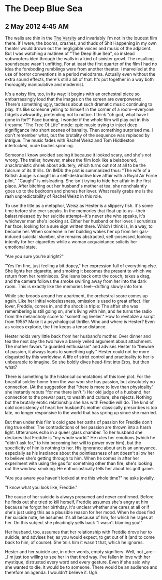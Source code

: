 # The Deep Blue Sea
## 2 May 2012 4:45 AM

The walls are thin in the [The Varsity][1] and invariably I'm not in the loudest film there. If I were, the booms, crashes, and thuds of Shit Happening in my own theater would drown out the negligable voices and music of the adjacent. But I was watching a matinee of "The Deep Blue Sea", so instead subwoofers bled through the walls in a kind of sinister growl. The resulting soundscape wasn't unfitting. For at least the first quarter of the film I had no idea the foreboding rumblings were from another theater. I marvelled at the use of horror conventions in a period melodrama. Actually even without the extra sound effects, there's still a bit of that. It's put together in a way both thoroughly manipulative and modernist.

It's a noisy film, too, in its way: It begins with an orchestral piece so embarrassingly loud that the images on the screen are overpowered. There's something ugly, tactless about such dramatic music continuing to play. It's like someone yelling to himself in the corner of a room--everyone fidgets awkwardly, pretending not to notice. I think "oh god, what have I gone in for?" Face burning, I wonder if the whole film will play out in this tiresome "The Tree Of Life" mode: epic music trying to inject deep signifigance into short scenes of banality. Then something surprised me. I don't remember what, but the brutality of the sequence was replaced by intrigue. The music fades with Rachel Weisz and Tom Hiddleston interlocked, nude bodies spinning.

Someone I know avoided seeing it because it looked scary, and she's not wrong. The trailer, however, makes the film look like a belaboured, anachronistic shriek about adultery, which turns out not at all to be the fulcrum of its thrills. On IMDb the plot is summarized thus: "The wife of a British Judge is caught in a self-destructive love affair with a Royal Air Force pilot." "Caught" is misleading. She isn't trying to hide her affair in the first place. After bitching out her husband's mother at tea, she nonchalantly goes up to the bedroom and phones her lover. What really grabs me is the rash unpredictability of Rachel Weisz in this role.

To use the title as a metaphor, Weisz as Hester is a slippery fish. It's some time before she ever speaks. In the memories that float up to us--their balast released by her suicide attempt--it's never she who speaks, it's whichever man she's looking at. Either her husband or her lover. I scrutinize her face, looking for a sure sign written there. Which I think is, in a way, to become her. When someone in her building wakes her up from her gas-induced suicidal slumber, she remains abstracted, self-posessed, looking intently for her cigarettes while a woman acquaintance solicits her emotional state.

"Are you sure you're alright?"

"Yes I'm fine, just feeling a bit dopey," her expression full of everything else. She lights her cigarette, and smoking it becomes the present to which we return from her reminisces. She leans back onto the couch, takes a drag, and the camera follows the smoke swirling away from her into the dark room. This is exactly like the memories feel--drifting slowly into form.

While she broods around her apartment, the orchestral score comes up again. Like her initial voicelessness, omission is used to great effect. Her lover, Freddie, comes in, and the shock is triple: The affair she was remembering is still going on, she's living with him, and he turns the radio from the melancholy score to "something livelier." How to revitalize a script from 1955? Make it a psychological thriller. Who and where is Hester? Even as voices explode, the film keeps a tense distance.

Hester holds very little back from her husband's mother. Over dinner and tea the next day the two have a barely veiled argument about attachment. The mother favors "a guarded enthusiasm" and advises Hester to "beware of passion, it always leads to something ugly." Hester could not be more disgusted by this worldview. A life of strict control and practicality to her is unbearable to imagine. So she boldly dives head-first into Eros, but then what?

There is something to the historical connotations of this love plot. For the boastful soldier home from the war won she has passion, but absolutely no connection. (At the suggestion that "there is more to love than physicality" she instantly rebuts "for me there isn't.") Her old judge of a husband, her connection to the prewar past, to wealth and culture, she rejects. Nothing but the brutally erotic relationship she has with Freddie will do. The kind of cold consistency of heart her husband's mother classically prescribes is too late, no longer responsive to the world that has spring up since she married.

But then under this film's cold gaze her oaths of passion for Freddie don't ring true either. The contradictions of her passion are thrown into a harsh light. Utterances echo in a queer glass chamber. To her husband she declares that Freddie is "my whole world." He rules her emotions (which he "didn't ask for," to him becoming her will to power over him), but the specificity of him is nothing to her. His ignorance about art is an annoyance, especially as his insolance about the pointlessness of art doesn't allow her to believe she's getting through to him. When he comes in after her experiment with using the gas for something other than fire, she's looking out the window, smoking. He enthusiastically tells her about his golf game.

"Are you aware you haven't looked at me this whole time?" he asks jovially.

"I know what you look like, Freddie."

The cause of her suicide is always presumed and never confirmed. Before he finds out she tried to kill herself, Freddie assumes she's angry at him because he forgot her birthday. It's unclear whether she cares at all or if she's just using this as a plausible reason for her mood. When he does find her suicide note, he assumes it's all because of him, for which he rages at her. On this subject she pleadingly yells back "I wasn't blaming you!"

Her husband, too, assumes that her relationship with Freddie drove her to suicide, and advises her, as you would expect, to get out of it (and to come back to him, of course). She tells him it wasn't that, which he ignores.

Hester and her suicide are, in other words, empty signifiers. Well, not _are--_I'm just too willing to see her in that tired way. I've fallen in love with her mystique, distrusted every word and every gesture. Even if she said why she wanted to die, it would be to someone. There would be an audience and therefore an agenda. I wouldn't believe it. Ugh.

   [1]: http://www.mrmovietimes.com/movie-theaters/varsity-theatre-ashland.html
